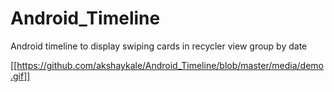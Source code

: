 # Android_Timeline
Android timeline to display swiping cards in recycler view group by date

[[https://github.com/akshaykale/Android_Timeline/blob/master/media/demo.gif]]
